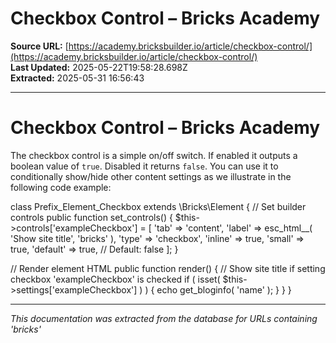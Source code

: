 # Checkbox Control – Bricks Academy

**Source URL:** [https://academy.bricksbuilder.io/article/checkbox-control/](https://academy.bricksbuilder.io/article/checkbox-control/)  
**Last Updated:** 2025-05-22T19:58:28.698Z  
**Extracted:** 2025-05-31 16:56:43

---

# Checkbox Control – Bricks Academy

The checkbox control is a simple on/off switch. If enabled it outputs a boolean value of `true`. Disabled it returns `false`. You can use it to conditionally show/hide other content settings as we illustrate in the following code example:

class Prefix\_Element\_Checkbox extends \\Bricks\\Element {
  // Set builder controls
  public function set\_controls() {
    $this\->controls\['exampleCheckbox'\] \= \[
      'tab' \=> 'content',
      'label' \=> esc\_html\_\_( 'Show site title', 'bricks' ),
      'type' \=> 'checkbox',
      'inline' \=> true,
      'small' \=> true,
      'default' \=> true, // Default: false
    \];
  }

  // Render element HTML
  public function render() {
    // Show site title if setting checkbox 'exampleCheckbox' is checked
    if ( isset( $this\->settings\['exampleCheckbox'\] ) ) {
      echo get\_bloginfo( 'name' );
    }
  }
}

---

*This documentation was extracted from the database for URLs containing 'bricks'*
